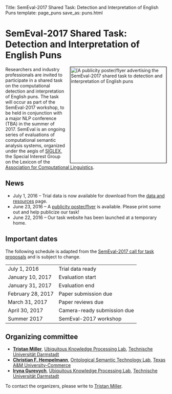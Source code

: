Title: SemEval-2017 Shared Task: Detection and Interpretation of English Puns
template: page_puns
save_as: puns.html

# SemEval-2017 Shared Task:<br />Detection and Interpretation of English Puns

<a href="/images/SemEval-2017_20160623_flyer.pdf"><img src="/images/SemEval-2017_20160623_flyer.png" title="Publicity poster/flyer for the SemEval-2017 shared task to detection and interpretation of English puns" alt="[A publicity poster/flyer advertising the SemEval-2017 shared task to detection and interpretation of English puns" style="float:right; border: thin solid black; margin-left: 1em; width: 300px;" /></a>

Researchers and industry professionals are invited to participate in a
shared task on the computational detection and interpretation of
English puns.  The task will occur as part of the SemEval-2017
workshop, to be held in conjunction with a major NLP conference (TBA)
in the summer of 2017.  SemEval is an ongoing series of evaluations of
computational semantic analysis systems, organized under the aegis of
[SIGLEX](http://www.siglex.org/), the Special Interest Group on the
Lexicon of the [Association for Computational
Linguistics](http://www.aclweb.org/).

## News

* July 1, 2016 – Trial data is now available for download from the [data and resources](semeval2017/data) page.
* June 23, 2016 – A [publicity poster/flyer](/images/SemEval-2017_20160623_flyer.pdf) is available.  Please print some out and help publicize our task!
* June 22, 2016 – Our task website has been launched at a temporary home.

## Important dates

The following schedule is adapted from the [SemEval-2017 call for task proposals](https://groups.google.com/forum/#!topic/semeval3/zAJa6iJXoAs) and is subject to change.

<table class="table-condensed">
<tr><td>July 1, 2016</td><td>Trial data ready</td></tr>
<tr><td>January 10, 2017</td><td>Evaluation start</td></tr>
<tr><td>January 31, 2017</td><td>Evaluation end</td></tr>
<tr><td>February 28, 2017</td><td>Paper submission due</td></tr>
<tr><td>March 31, 2017</td><td>Paper reviews due</td></tr>
<tr><td>April 30, 2017</td><td>Camera-ready submission due</td></tr>
<tr><td>Summer 2017</td><td>SemEval-2017 workshop</td></tr>
</table>

## Organizing committee

* **[Tristan Miller](https://logological.org)**, [Ubiquitous Knowledge Processing Lab](https://www.ukp.tu-darmstadt.de/), [Technische Universität Darmstadt](https://www.tu-darmstadt.de/)
* **[Christian F. Hempelmann](http://www.kikihempelmann.com/)**, [Ontological Semantic Technology Lab](http://www.tamuc.edu/ontology), [Texas A&M University-Commerce](http://www.tamuc.edu/)
* **[Iryna Gurevych](https://www.ukp.tu-darmstadt.de/people/group-heads/prof-dr-iryna-gurevych/)**, [Ubiquitous Knowledge Processing Lab](https://www.ukp.tu-darmstadt.de/), [Technische Universität Darmstadt](https://www.tu-darmstadt.de/)

To contact the organizers, please write to [Tristan Miller](mailto:miller@ukp.informatik.tu-darmstadt.de).
